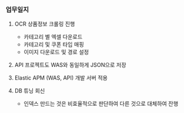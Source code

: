### 업무일지

1. OCR 상품정보 크롤링 진행

   - 카테고리 별 엑셀 다운로드
   - 카테고리 및 쿠폰 타입 매핑
   - 이미지 다운로드 및 경로 설정

2. API 프로젝트도 WAS와 동일하게 JSON으로 저장

3. Elastic APM (WAS, API) 개발 서버 적용

4. DB 튜닝 회신
   - 인덱스 만드는 것은 비효율적으로 판단하여 다른 것으로 대체하여 잔행
